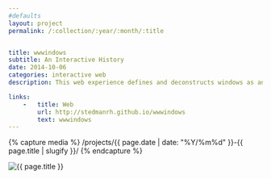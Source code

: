 ```yaml
---
#defaults
layout: project
permalink: /:collection/:year/:month/:title


title: wwwindows
subtitle: An Interactive History
date: 2014-10-06
categories: interactive web
description: This web experience defines and deconstructs windows as an interface technology. The site includes five sections, each presented within a window, that present research and writing which seeks to inform about the precursors, origins, and developments of windows, to examine the physical analogs that windows metaphorically imitate, and to discuss the roles of windows on the web specifically.<br><br>By nontraditionally enlisting windows as the core navigational mechanism of the document, the entrenched and largely unnoticeable task of performing computing tasks with windows becomes an overt and even unreasonably obtrusive experience. The styling of windows also evolves in accordance with the GUI-based operating systems that chronologically correlate with the developments in window technology discussed in the text.

links:
    -   title: Web
        url: http://stedmanrh.github.io/wwwindows
        text: wwwindows
---
```


<!-- set project media path -->
{% capture media %}
    /projects/{{ page.date | date: "%Y/%m%d" }}-{{ page.title | slugify }}/
{% endcapture %}
<!-- end -->

<!-- media -->
<img class="span8" src="{{media|strip}}windows.png" alt="{{ page.title }}">

